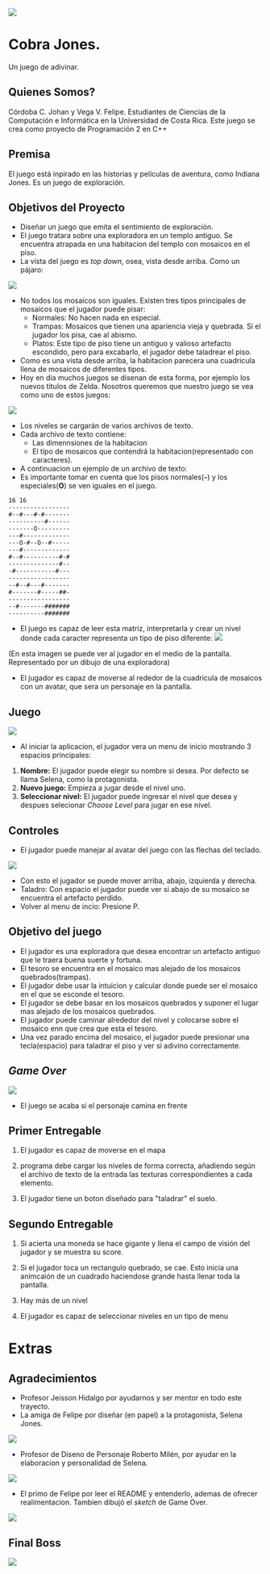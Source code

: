 ![](https://i.imgur.com/6LOJd2R.jpg)

# Cobra Jones.
Un juego de adivinar.
## Quienes Somos?
Córdoba C. Johan y Vega V. Felipe.
 Estudiantes de Ciencias de la Computación e Informática en la Universidad de Costa Rica.
 Este juego se crea como proyecto de Programación 2 en C++

## Premisa
El juego está inpirado en las historias y películas de aventura, como Indiana Jones. Es un juego de exploración.

## Objetivos del Proyecto
* Diseñar un juego que emita el sentimiento de exploración.
* El juego tratara sobre una exploradora en un templo antiguo. Se encuentra atrapada en una habitacion del templo con mosaicos en el piso.
* La vista del juego es *top down*, osea, vista desde arriba. Como un pájaro:

![](https://i.imgur.com/iCow8ti.jpg)

* No todos los mosaicos son iguales. Existen tres tipos principales de mosaicos que el jugador puede pisar:
	* Normales: No hacen nada en especial.
	* Trampas: Mosaicos que tienen una apariencia vieja y quebrada. Si el jugador los pisa, cae al abismo.
	* Platos: Este tipo de piso tiene un antiguo y valioso artefacto escondido, pero para excabarlo, el jugador debe taladrear el piso.
* Como es una vista desde arriba, la habitacion parecera una cuadricula llena de mosaicos de diferentes tipos.
* Hoy en dia muchos juegos se disenan de esta forma, por ejemplo los nuevos titulos de Zelda. Nosotros queremos que nuestro juego se vea como uno de estos juegos:

![](https://i.imgur.com/awjBYDo.jpg)

* Los niveles se cargarán de varios archivos de texto.
* Cada archivo de texto contiene:
	* Las dimennsiones de la habitacion
	* El tipo de mosaicos que contendrá la habitacion(representado con caracteres).
* A continuacion un ejemplo de un archivo de texto:
* Es importante tomar en cuenta que los pisos normales(**-**) y los especiales(**O**) se ven iguales en el juego.

```
16 16
-----------------
#--#---#-#-------
----------#------
-------O---------
---#-------------
---O-#--O--#-----
---#-------------
#--#----------#-#
--------------#--
-#-----------#---
-----------------
--#--#---#-------
#-------#-----##-
-----------------
--#-------#######
----------#######
```
* El juego es capaz de leer esta matriz, interpretarla y crear un nivel donde cada caracter representa un tipo de piso diferente:
![](https://i.imgur.com/x3pDcdA.png)

(En esta imagen se puede ver al jugador en el medio de la pantalla. Representado por un dibujo de una exploradora)
* El jugador es capaz de moverse al rededor de la cuadricula de mosaicos con un avatar, que sera un personaje en la pantalla.

## Juego ##

![](https://i.imgur.com/eyvOikF.png)

* Al iniciar la aplicacion, el jugador vera un menu de inicio mostrando 3 espacios principales:
1. **Nombre:** El jugador puede elegir su nombre si desea. Por defecto se llama Selena, como la protagonista.
2. **Nuevo juego:** Empieza a jugar desde el nivel uno.
3. **Seleccionar nivel:** El jugador puede ingresar el nivel que desea y despues selecionar *Choose Level* para jugar en ese nivel.

## Controles ##
* El jugador puede manejar al avatar del juego con las flechas del teclado.

![](https://i.imgur.com/j0VfwaI.jpg)

* Con esto el jugador se puede mover arriba, abajo, izquierda y derecha.
* Taladro: Con espacio el jugador puede ver si abajo de su mosaico se encuentra el artefacto perdido.
* Volver al menu de incio: Presione P.

## Objetivo del juego ##
* El jugador es una exploradora que desea encontrar un artefacto antiguo que le traera buena suerte y fortuna.
* El tesoro se encuentra en el mosaico mas alejado de los mosaicos quebrados(trampas).
* El jugador debe usar la intuicion y calcular donde puede ser el mosaico en el que se esconde el tesoro.
* El jugador se debe basar en los mosaicos quebrados y suponer el lugar mas alejado de los mosaicos quebrados.
* El jugador puede caminar alrededor del nivel y colocarse sobre el mosaico enn que crea que esta el tesoro.
* Una vez parado encima del mosaico, el jugador puede presionar una tecla(espacio) para taladrar el piso y ver si adivino correctamente.

## *Game Over* ##

![](https://i.imgur.com/9S6D5A8.jpg)

* El juego se acaba si el personaje camina en frente


## Primer Entregable

1. El jugador es capaz de moverse en el mapa

2. programa debe cargar los niveles de forma correcta, añadiendo según el archivo de texto de la entrada las texturas correspondientes a cada elemento.

3. El jugador tiene un boton diseñado para "taladrar" el suelo.

## Segundo Entregable

1. Si acierta una moneda se hace gigante y llena el campo de visión del jugador y se muestra su score.

2. Si el jugador toca un rectangulo quebrado, se cae. Esto inicia una animcaión de un cuadrado haciendose grande hasta llenar toda la pantalla.

3. Hay más de un nivel

4. El jugador es capaz de seleccionar niveles en un tipo de menu

# Extras #

## Agradecimientos ##
* Profesor Jeisson Hidalgo por ayudarnos y ser mentor en todo este trayecto.
* La amiga de Felipe por diseñar (en papel) a la protagonista, Selena Jones.

![](https://i.imgur.com/crktRUz.png)

* Profesor de Diseno de Personaje Roberto Milén, por ayudar en la elaboracion y personalidad de Selena.

![](https://i.imgur.com/WlnVFZA.jpg)

* El primo de Felipe por leer el README y entenderlo, ademas de ofrecer realimentacion. Tambien dibujó el *sketch* de Game Over.

![](https://i.imgur.com/AlIqgty.jpg)

## Final Boss ##

![](https://i.imgur.com/sUxd5gw.jpg)